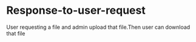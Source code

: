 # Response-to-user-request
User requesting a file and admin upload that file.Then user can download that file
